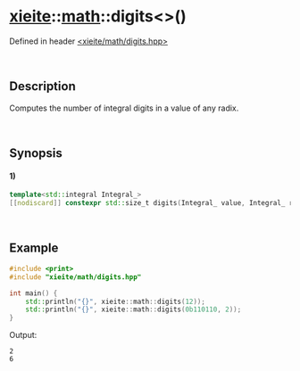 # [xieite](../../xieite.md)\:\:[math](../../math.md)\:\:digits\<\>\(\)
Defined in header [<xieite/math/digits.hpp>](../../../include/xieite/math/digits.hpp)

&nbsp;

## Description
Computes the number of integral digits in a value of any radix.

&nbsp;

## Synopsis
#### 1)
```cpp
template<std::integral Integral_>
[[nodiscard]] constexpr std::size_t digits(Integral_ value, Integral_ radix = 10) noexcept;
```

&nbsp;

## Example
```cpp
#include <print>
#include "xieite/math/digits.hpp"

int main() {
    std::println("{}", xieite::math::digits(12));
    std::println("{}", xieite::math::digits(0b110110, 2));
}
```
Output:
```
2
6
```
